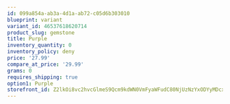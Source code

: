 ```yaml
---
id: 099a854a-ab3a-4d1a-ab72-c05d6b303010
blueprint: variant
variant_id: 46537618620714
product_slug: gemstone
title: Purple
inventory_quantity: 0
inventory_policy: deny
price: '27.99'
compare_at_price: '29.99'
grams: 0
requires_shipping: true
option1: Purple
storefront_id: Z2lkOi8vc2hvcGlmeS9Qcm9kdWN0VmFyaWFudC80NjUzNzYxODYyMDcxNA==
---
```

